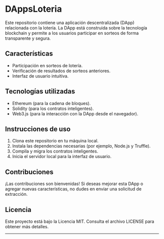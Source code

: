 # DAppsLoteria

Este repositorio contiene una aplicación descentralizada (DApp) relacionada con la lotería. La DApp está construida sobre la tecnología blockchain y permite a los usuarios participar en sorteos de forma transparente y segura.

## Características

- Participación en sorteos de lotería.
- Verificación de resultados de sorteos anteriores.
- Interfaz de usuario intuitiva.

## Tecnologías utilizadas

- Ethereum (para la cadena de bloques).
- Solidity (para los contratos inteligentes).
- Web3.js (para la interacción con la DApp desde el navegador).

## Instrucciones de uso

1. Clona este repositorio en tu máquina local.
2. Instala las dependencias necesarias (por ejemplo, Node.js y Truffle).
3. Compila y migra los contratos inteligentes.
4. Inicia el servidor local para la interfaz de usuario.

## Contribuciones

¡Las contribuciones son bienvenidas! Si deseas mejorar esta DApp o agregar nuevas características, no dudes en enviar una solicitud de extracción.

## Licencia

Este proyecto está bajo la Licencia MIT. Consulta el archivo LICENSE para obtener más detalles.

---

